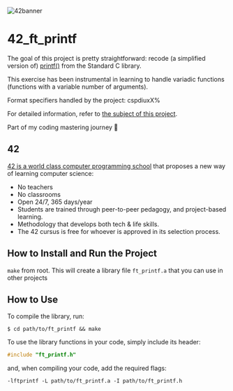 ![42banner](https://github.com/user-attachments/assets/27732cd3-5d14-4895-ad2f-a4b68fb2016c)

# 42_ft_printf

The goal of this project is pretty straightforward: recode (a simplified version of) [printf()](https://man7.org/linux/man-pages/man3/printf.3.html) from the Standard C library.

This exercise has been instrumental in learning to handle variadic functions (functions with a variable number of arguments).

Format specifiers handled by the project: cspdiuxX%

For detailed information, refer to [the subject of this project](https://github.com/frenzla/42_ft_printf/blob/main/ft_printf.pdf).

Part of my coding mastering journey 🥷


## 42

[42 is a world class computer programming school](https://42.fr/en/homepage/) that proposes a new way of learning computer science:
- No teachers
- No classrooms
- Open 24/7, 365 days/year
- Students are trained through peer-to-peer pedagogy, and project-based learning.
- Methodology that develops both tech & life skills.
- The 42 cursus is free for whoever is approved in its selection process.


## How to Install and Run the Project 

`make` from root. This will create a library file `ft_printf.a` that you can use in other projects


## How to Use

To compile the library, run:

```shell
$ cd path/to/ft_printf && make
```

To use the library functions in your code, simply include its header:

```C
#include "ft_printf.h"
```

and, when compiling your code, add the required flags:

```shell
-lftprintf -L path/to/ft_printf.a -I path/to/ft_printf.h
```
